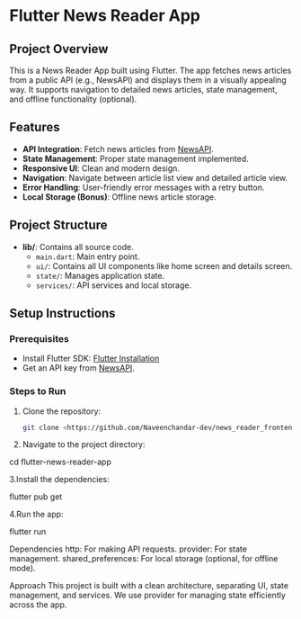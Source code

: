 # Flutter News Reader App

## Project Overview
This is a News Reader App built using Flutter. The app fetches news articles from a public API (e.g., NewsAPI) and displays them in a visually appealing way. It supports navigation to detailed news articles, state management, and offline functionality (optional).

## Features
- **API Integration**: Fetch news articles from [NewsAPI](https://newsapi.org).
- **State Management**: Proper state management implemented.
- **Responsive UI**: Clean and modern design.
- **Navigation**: Navigate between article list view and detailed article view.
- **Error Handling**: User-friendly error messages with a retry button.
- **Local Storage (Bonus)**: Offline news article storage.

## Project Structure
- **lib/**: Contains all source code.
    - `main.dart`: Main entry point.
    - `ui/`: Contains all UI components like home screen and details screen.
    - `state/`: Manages application state.
    - `services/`: API services and local storage.

## Setup Instructions

### Prerequisites
- Install Flutter SDK: [Flutter Installation](https://flutter.dev/docs/get-started/install)
- Get an API key from [NewsAPI](https://newsapi.org).

### Steps to Run

1. Clone the repository:
   ```bash
   git clone <https://github.com/Naveenchandar-dev/news_reader_frontend.git>

2. Navigate to the project directory:

cd flutter-news-reader-app

3.Install the dependencies:

flutter pub get

4.Run the app:

flutter run

Dependencies
http: For making API requests.
provider: For state management.
shared_preferences: For local storage (optional, for offline mode).


Approach
This project is built with a clean architecture, separating UI, state management, and services. We use provider for managing state efficiently across the app.